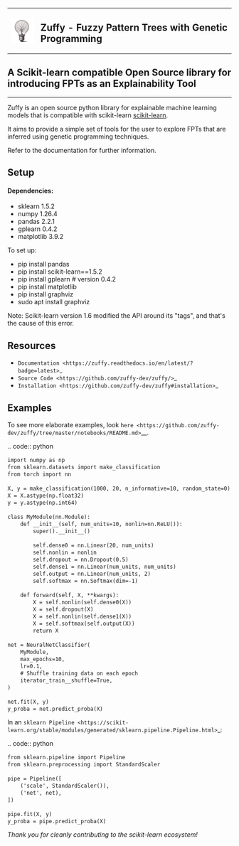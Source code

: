 <table><tr><td><img style="float:left;padding-right:0px;vertical-align:top;border:none" src="assets/zuffy_logo_small_nb.png" alt="Zuffy Logo" width="80"/></td><td><h2>Zuffy - Fuzzy Pattern Trees with Genetic Programming</h2></td></tr></table>


## A Scikit-learn compatible Open Source library for introducing FPTs as an Explainability Tool
------------------------------------------------------------------------------------------
<!-- 
![tests](https://github.com/scikit-learn-contrib/project-template/actions/workflows/python-app.yml/badge.svg)
[![codecov](https://codecov.io/gh/scikit-learn-contrib/project-template/graph/badge.svg?token=L0XPWwoPLw)](https://codecov.io/gh/scikit-learn-contrib/project-template)
![doc](https://github.com/scikit-learn-contrib/project-template/actions/workflows/deploy-gh-pages.yml/badge.svg)
-->

Zuffy is an open source python library for explainable machine learning models that is compatible with scikit-learn [scikit-learn](https://scikit-learn.org).

It aims to provide a simple set of tools for the user to explore FPTs that are inferred using 
genetic programming techniques.

Refer to the documentation for further information.

## Setup

#### Dependencies:
* sklearn     1.5.2 
* numpy       1.26.4
* pandas      2.2.1
* gplearn     0.4.2
* matplotlib  3.9.2

To set up:
* pip install pandas
* pip install scikit-learn==1.5.2
* pip install gplearn  # version 0.4.2
* pip install matplotlib
* pip install graphviz
* sudo apt install graphviz

Note: Scikit-learn version 1.6 modified the API around its "tags", and that's the cause of this error.

## Resources

- `Documentation <https://zuffy.readthedocs.io/en/latest/?badge=latest>`_
- `Source Code <https://github.com/zuffy-dev/zuffy/>`_
- `Installation <https://github.com/zuffy-dev/zuffy#installation>`_

## Examples

To see more elaborate examples, look `here
<https://github.com/zuffy-dev/zuffy/tree/master/notebooks/README.md>`__.

.. code:: python

    import numpy as np
    from sklearn.datasets import make_classification
    from torch import nn

    X, y = make_classification(1000, 20, n_informative=10, random_state=0)
    X = X.astype(np.float32)
    y = y.astype(np.int64)

    class MyModule(nn.Module):
        def __init__(self, num_units=10, nonlin=nn.ReLU()):
            super().__init__()

            self.dense0 = nn.Linear(20, num_units)
            self.nonlin = nonlin
            self.dropout = nn.Dropout(0.5)
            self.dense1 = nn.Linear(num_units, num_units)
            self.output = nn.Linear(num_units, 2)
            self.softmax = nn.Softmax(dim=-1)

        def forward(self, X, **kwargs):
            X = self.nonlin(self.dense0(X))
            X = self.dropout(X)
            X = self.nonlin(self.dense1(X))
            X = self.softmax(self.output(X))
            return X

    net = NeuralNetClassifier(
        MyModule,
        max_epochs=10,
        lr=0.1,
        # Shuffle training data on each epoch
        iterator_train__shuffle=True,
    )

    net.fit(X, y)
    y_proba = net.predict_proba(X)

In an `sklearn Pipeline <https://scikit-learn.org/stable/modules/generated/sklearn.pipeline.Pipeline.html>`_:

.. code:: python

    from sklearn.pipeline import Pipeline
    from sklearn.preprocessing import StandardScaler

    pipe = Pipeline([
        ('scale', StandardScaler()),
        ('net', net),
    ])

    pipe.fit(X, y)
    y_proba = pipe.predict_proba(X)


*Thank you for cleanly contributing to the scikit-learn ecosystem!*
